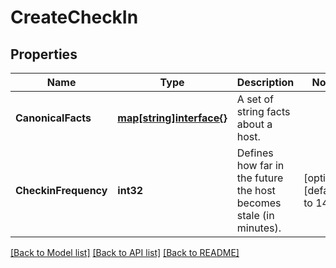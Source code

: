 # CreateCheckIn

## Properties

Name | Type | Description | Notes
------------ | ------------- | ------------- | -------------
**CanonicalFacts** | [**map[string]interface{}**](.md) | A set of string facts about a host. | 
**CheckinFrequency** | **int32** | Defines how far in the future the host becomes stale (in minutes). | [optional] [default to 1440]

[[Back to Model list]](../README.md#documentation-for-models) [[Back to API list]](../README.md#documentation-for-api-endpoints) [[Back to README]](../README.md)


